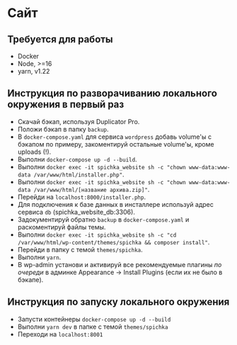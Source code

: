 # Сайт

## Требуется для работы

- Docker
- Node, >=16
- yarn, v1.22

## Инструкция по разворачиванию локального окружения в первый раз

- Скачай бэкап, используя Duplicator Pro.
- Положи бэкап в папку `backup`.
- В `docker-compose.yaml` для сервиса `wordpress` добавь volume'ы с бэкапом по примеру, закоментируй остальные volume'ы, кроме uploads (!).
- Выполни `docker-compose up -d --build`.
- Выполни `docker exec -it spichka_website sh -c "chown www-data:www-data /var/www/html/installer.php"`.
- Выполни `docker exec -it spichka_website sh -c "chown www-data:www-data /var/www/html/[название архива.zip]"`.
- Перейди на `localhost:8000/installer.php`.
- Для подключения к базе данных в инсталлере используй адрес сервиса `db` (spichka_website_db:3306).
- Задокументируй обратно `backup` в `docker-compose.yaml` и раскоментируй файлы темы.
- Выполни `docker exec -it spichka_website sh -c "cd /var/www/html/wp-content/themes/spichka && composer install"`.
- Перейди в папку с темой `themes/spichka`.
- Выполни `yarn`.
- В wp-admin установи и активируй все рекомендуемые плагины *по очереди* в админке Appearance -> Install Plugins (если их не было в бэкапе).

## Инструкция по запуску локального окружения

- Запусти контейнеры `docker-compose up -d --build`
- Выполни `yarn dev` в папке с темой `themes/spichka`
- Переходи на `localhost:8001`
